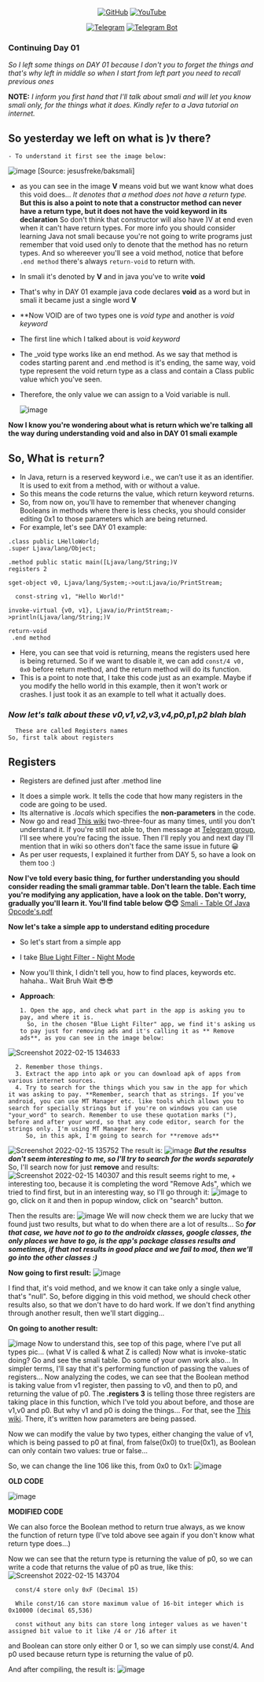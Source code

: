 <p align="center">
<a href="https://github.com/AbhiTheModder"><img title="GitHub" src="https://img.shields.io/badge/Abhi-TheModder-brightgreen?style=for-the-badge&logo=github"></a>
<a href="https://www.youtube.com/channel/UCtBILuQgvXHPfvOUdcmMS2Q"><img title="YouTube" src="https://img.shields.io/badge/YouTube-Abhi The MØÐÐĒR-red?style=for-the-badge&logo=Youtube"></a>
</p>

<p align="center">
<a href="https://t.me/joinchat/xP-wW-A5mIBmMjY1"><img title="Telegram" src="https://img.shields.io/badge/Telegram-black?style=for-the-badge&logo=Telegram"></a>
<a href="https://t.me/Mods_byAbhi_demandbot"><img title="Telegram Bot" src="https://img.shields.io/badge/Telegram-bot-black?style=for-the-badge&logo=Telegram_bot"></a></p>

### Continuing Day 01

_So I left some things on DAY 01 because I don't you to forget the things and that's why left in middle so when I start from left part you need to recall previous ones_ 

**NOTE:** _I inform you first hand that I'll talk about smali and will let you know smali only, for the things what it does. Kindly refer to a Java tutorial on internet._

## So yesterday we left on what is )v there?
    - To understand it first see the image below:
      
![image](https://user-images.githubusercontent.com/85984486/154000523-038e79b5-bc7d-4593-b1c1-5b3795368c42.png)
[Source: jesusfreke/baksmali]

  - as you can see in the image **V** means void but we want know what does this void does...
_It denotes that a method does not have a return type._ **But this is also a point to note that a constructor method can never have a return type, but it does not have the void keyword in its declaration** So don't think that constructor will also have )V at end even when it can't have return types. For more info you should consider learning Java not smali because you're not going to write programs just remember that void used only to denote that the method has no return types. And so whereever you'll see a void method, notice that before `.end method` there's always `return-void` to return with.
  - In smali it's denoted by **V** and in java you've to write **void**
  - That's why in DAY 01 example java code declares **void** as a word but in smali it became just a single word **V**

  - **Now VOID are of two types one is _void type_ and another is _void keyword_
  - The first line which I talked about is _void keyword_ 
  - The _void type works like an end method. As we say that method is codes starting parent and .end method is it's ending, the same way, void type represent the void return type as a class and contain a Class<Void> public value which you've seen.
  - Therefore, the only value we can assign to a Void variable is null.

      ![image](https://user-images.githubusercontent.com/85984486/154001045-aaf56369-fc0f-4157-a18f-3991e90ddc85.png) 

**Now I know you're wondering about what is return which we're talking all the way during understanding void and also in DAY 01 smali example**
## So, What is `return`?
   - In Java, return is a reserved keyword i.e., we can’t use it as an identifier. It is used to exit from a method, with or without a value.
   - So this means the code returns the value, which return keyword returns.
   - So, from now on, you'll have to remember that whenever changing Booleans in methods where there is less checks, you should consider editing 0x1 to those parameters which are being returned. 
   - For example, let's see DAY 01 example:

    .class public LHelloWorld;
    .super Ljava/lang/Object;

    .method public static main([Ljava/lang/String;)V
    registers 2

    sget-object v0, Ljava/lang/System;->out:Ljava/io/PrintStream;

      const-string v1, "Hello World!"

    invoke-virtual {v0, v1}, Ljava/io/PrintStream;->println(Ljava/lang/String;)V

    return-void
     .end method

   - Here, you can see that void is returning, means the registers used here is being returned. So if we want to disable it, we can add `const/4 v0, 0x0` before return method, and the return method will do its function.
   - This is a point to note that, I take this code just as an example. Maybe if you modify the hello world in this example, then it won't work or crashes. I just took it as an example to tell what it actually does.

### _Now let's talk about these v0,v1,v2,v3,v4,p0,p1,p2 blah blah_
      These are called Registers names
    So, first talk about registers

## Registers
   - Registers are defined just after .method line
   * It does a simple work. It tells the code that how many registers in the code are going to be used.
   * Its alternative is _.locals_ which specifies the **non-parameters** in the code.
   * Now go and read <a href="https://github.com/JesusFreke/smali/wiki/Registers"> This wiki</a> two-three-four as many times, until you don't understand it. If you're still not able to, then message at <a href="https://t.me/ReverseEngineering0">Telegram group</a>, I'll see where you're facing the issue. Then I'll reply you and next day I'll mention that in wiki so others don't face the same issue in future 😀
   * As per user requests, I explained it further from DAY 5, so have a look on them too :)

**Now I've told every basic thing, for further understanding you should consider reading the smali grammar table. Don't learn the table. Each time you're modifying any application, have a look on the table. Don't worry, gradually you'll learn it. You'll find table below 😊😊**
[Smali - Table Of Java Opcode's.pdf](https://github.com/AbhiTheModder/understand-smali/files/8066835/Smali.-.Table.Of.Java.Opcode.s.pdf)

**Now let's take a simple app to understand editing procedure**
   * So let's start from a simple app 
   - I take <a href="https://apkpure.com/blue-light-filter-night-mode/com.eyefilter.nightmode.bluelightfilter">Blue Light Filter - Night Mode</a>
   - Now you'll think, I didn't tell you, how to find places, keywords etc. hahaha.. Wait Bruh Wait 😎😎

   - **Approach**:
      
         1. Open the app, and check what part in the app is asking you to pay, and where it is.
           So, in the chosen "Blue Light Filter" app, we find it's asking us to pay just for removing ads and it's calling it as ** Remove ads**, as you can see in the image below:

![Screenshot 2022-02-15 134633](https://user-images.githubusercontent.com/85984486/154020916-f0ab00a0-34a4-40c2-b253-0d2d9bafecc7.png)

      2. Remember those things. 
      3. Extract the app into apk or you can download apk of apps from various internet sources.
      4. Try to search for the things which you saw in the app for which it was asking to pay. **Remember, search that as strings. If you've android, you can use MT Manager etc. like tools which allows you to search for specially strings but if you're on windows you can use "your_word" to search. Remember to use these quotation marks ("), before and after your word, so that any code editor, search for the strings only. I'm using MT Manager here.
         So, in this apk, I'm going to search for **remove ads** 
![Screenshot 2022-02-15 135752](https://user-images.githubusercontent.com/85984486/154022556-1040d79a-071e-4a44-b2ed-673c9210a09f.png)
The result is:
![image](https://user-images.githubusercontent.com/85984486/154022653-a8d6e30d-dc23-4c89-b9c6-9f8f0a63da92.png)
_**But the resultss don't seem interesting to me, so I'll try to search for the words separately**_
So, I'll search now for just **remove** and results:
![Screenshot 2022-02-15 140307](https://user-images.githubusercontent.com/85984486/154023322-cbca00ca-b2e6-4309-a38b-9dea330e3597.png)
and this result seems right to me, + interesting too, because it is completing the word "Remove Ads", which we tried to find first, but in an interesting way, so I'll go through it:
![image](https://user-images.githubusercontent.com/85984486/154023833-1a03e9a9-f99a-423f-9e4d-a1aeffc739c3.png)
to go, click on it and then in popup window, click on "search" button.

Then the results are:
![image](https://user-images.githubusercontent.com/85984486/154024094-aa73b928-667b-49dd-8850-cd3797ee9ba9.png)
We will now check them we are lucky that we found just two results, but what to do when there are a lot of results... So _**for that case, we have not to go to the androidx classes, google classes, the only places we have to go, is the app's package classes results and sometimes, if that not results in good place and we fail to mod, then we'll go into the other classes :)**_

**Now going to first result:**
![image](https://user-images.githubusercontent.com/85984486/154024799-bf55757d-eddf-42db-b563-b31031e9d50f.png)

I find that, it's void method, and we know it can take only a single value, that's "null". So, before digging in this void method, we should check other results also, so that we don't have to do hard work. If we don't find anything through another result, then we'll start digging...

**On going to another result:**
 
![image](https://user-images.githubusercontent.com/85984486/154025351-32585999-a626-4a80-a776-b8310a7c21f9.png)
Now to understand this, see top of this page, where I've put all types pic... (what V is called & what Z is called)
Now what is invoke-static doing? Go and see the smali table. Do some of your own work also...
In simpler terms, I'll say that it's performing function of passing the values of registers...
Now analyzing the codes, we can see that the Boolean method is taking value from v1 register, then passing to v0, and then to p0, and returning the value of p0.
The **.registers 3** is telling those three registers are taking place in this function, which I've told you about before, and those are v1,v0 and p0. But why v1 and p0 is doing the things... For that, see the <a href="https://github.com/JesusFreke/smali/wiki/Registers"> This wiki</a>. There, it's written how parameters are being passed.

Now we can modify the value by two types, either changing the value of v1, which is being passed to p0 at final, from false(0x0) to true(0x1), as Boolean can only contain two values: true or false...

So, we can change the line 106 like this, from 0x0 to 0x1:
![image](https://user-images.githubusercontent.com/85984486/154027286-4dd6e2f0-241d-4af8-b4b8-dab8ac5062ff.png)

**OLD CODE**

![image](https://user-images.githubusercontent.com/85984486/154027229-53b07d2b-c5c9-4659-b8b0-765868d61ead.png)

**MODIFIED CODE**

We can also force the Boolean method to return true always, as we know the function of return type (I've told above see again if you don't know what return type does...)

Now we can see that the return type is returning the value of p0, so we can write a code that returns the value of p0 as true, like this:
![Screenshot 2022-02-15 143704](https://user-images.githubusercontent.com/85984486/154031478-015eb2dd-6854-422a-baa8-90b498356291.png)

      const/4 store only 0xF (Decimal 15)

      While const/16 can store maximum value of 16-bit integer which is 0x10000 (decimal 65,536)

      const without any bits can store long integer values as we haven't assigned bit value to it like /4 or /16 after it

and Boolean can store only either 0 or 1, so we can simply use const/4. And p0 used because return type is returning the value of p0.

And after compiling, the result is:
![image](https://user-images.githubusercontent.com/85984486/154032197-8dd17c91-23df-48d3-8b7c-b2c4db22aa8f.png)

